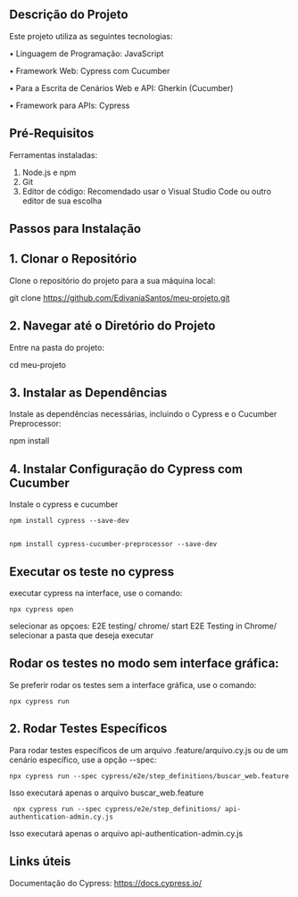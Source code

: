 
## Descrição do Projeto
Este projeto utiliza as seguintes tecnologias:
  
   •	Linguagem de Programação: JavaScript
   
   •	Framework Web: Cypress com Cucumber 
   
   •	Para a Escrita de Cenários Web e API: Gherkin (Cucumber)
   
   •	Framework para APIs: Cypress

## Pré-Requisitos
Ferramentas instaladas:

  1.	Node.js e npm
  2.	Git
  3.	Editor de código: Recomendado usar o Visual Studio Code ou outro editor de sua escolha

## Passos para Instalação

 ## 1. Clonar o Repositório
 Clone o repositório do projeto para a sua máquina local:

   git clone https://github.com/EdivaniaSantos/meu-projeto.git
 
 ## 2. Navegar até o Diretório do Projeto
 Entre na pasta do projeto:

   cd meu-projeto
 
 ## 3. Instalar as Dependências
 Instale as dependências necessárias, incluindo o Cypress e o Cucumber Preprocessor:

   npm install

 ## 4. Instalar Configuração do Cypress com Cucumber
 Instale o cypress e cucumber

    npm install cypress --save-dev
    
   
    npm install cypress-cucumber-preprocessor --save-dev

##  Executar os teste no cypress

executar cypress na interface, use o comando:

    npx cypress open
  
 selecionar as opçoes: E2E testing/ chrome/ start E2E Testing in Chrome/ selecionar a pasta que deseja executar


##  Rodar os testes no modo sem interface gráfica:
Se preferir rodar os testes sem a interface gráfica, use o comando:

    npx cypress run

## 2. Rodar Testes Específicos
Para rodar testes específicos de um arquivo .feature/arquivo.cy.js ou de um cenário específico, use a opção --spec:

    npx cypress run --spec cypress/e2e/step_definitions/buscar_web.feature
    
Isso executará apenas o arquivo buscar_web.feature

     npx cypress run --spec cypress/e2e/step_definitions/ api-authentication-admin.cy.js
     
Isso executará apenas o arquivo api-authentication-admin.cy.js

## Links úteis
Documentação do Cypress: https://docs.cypress.io/




